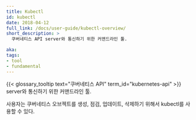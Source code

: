 ```yaml
---
title: Kubectl
id: kubectl
date: 2018-04-12
full_link: /docs/user-guide/kubectl-overview/
short_description: >
  쿠버네티스 API server와 통신하기 위한 커맨드라인 툴.

aka: 
tags:
- tool
- fundamental
---
```

 {{< glossary_tooltip text="쿠버네티스 API" term_id="kubernetes-api" >}} server와 통신하기 위한 커맨드라인 툴.

<!--more--> 

사용자는 쿠버네티스 오브젝트를 생성, 점검, 업데이트, 삭제하기 위해서 kubectl를 사용할 수 있다.

